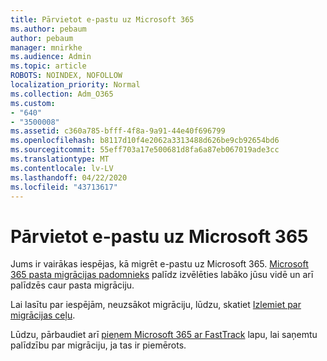 ```yaml
---
title: Pārvietot e-pastu uz Microsoft 365
ms.author: pebaum
author: pebaum
manager: mnirkhe
ms.audience: Admin
ms.topic: article
ROBOTS: NOINDEX, NOFOLLOW
localization_priority: Normal
ms.collection: Adm_O365
ms.custom:
- "640"
- "3500008"
ms.assetid: c360a785-bfff-4f8a-9a91-44e40f696799
ms.openlocfilehash: b8117d10f4e2062a3313488d626be9cb92654bd6
ms.sourcegitcommit: 55eff703a17e500681d8fa6a87eb067019ade3cc
ms.translationtype: MT
ms.contentlocale: lv-LV
ms.lasthandoff: 04/22/2020
ms.locfileid: "43713617"
---
```

# <a name="move-email-to-microsoft-365"></a>Pārvietot e-pastu uz Microsoft 365

Jums ir vairākas iespējas, kā migrēt e-pastu uz Microsoft 365. [Microsoft 365 pasta migrācijas padomnieks](https://aka.ms/alchemyinsight-mailmigrationadvisor) palīdz izvēlēties labāko jūsu vidē un arī palīdzēs caur pasta migrāciju.
  
Lai lasītu par iespējām, neuzsākot migrāciju, lūdzu, skatiet [Izlemiet par migrācijas ceļu](https://docs.microsoft.com/Exchange/mailbox-migration/decide-on-a-migration-path).

Lūdzu, pārbaudiet arī [pieņem Microsoft 365 ar FastTrack](https://www.microsoft.com/fasttrack/microsoft-365/office-365) lapu, lai saņemtu palīdzību par migrāciju, ja tas ir piemērots.
  